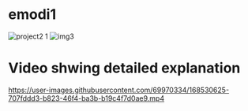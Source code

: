 # emodi1
![project2 1](https://user-images.githubusercontent.com/69970334/168530034-d742727e-34f3-4719-8198-4abe07f2a5ff.png)
![img3](https://user-images.githubusercontent.com/69970334/168530326-a490ffa7-b5b9-4ba0-a081-ede9e4c298cd.png)


<h1>Video shwing detailed explanation</h1>



https://user-images.githubusercontent.com/69970334/168530625-707fddd3-b823-46f4-ba3b-b19c4f7d0ae9.mp4

